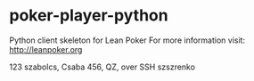 poker-player-python
===================

Python client skeleton for Lean Poker For more information visit: http://leanpoker.org 

123 szabolcs, Csaba
456, QZ, over SSH
szszrenko